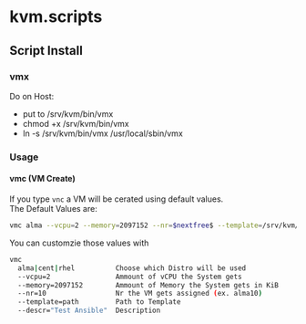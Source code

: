 # kvm.scripts
## Script Install
### vmx
Do on Host:
- put to /srv/kvm/bin/vmx
- chmod +x /srv/kvm/bin/vmx
- ln -s /srv/kvm/bin/vmx /usr/local/sbin/vmx
### Usage
#### vmc (VM Create)
If you type `vnc` a VM will be cerated using default values.  
The Default Values are:
```bash
vmc alma --vcpu=2 --memory=2097152 --nr=$nextfree$ --template=/srv/kvm/templates/alma_template.xml --descr=" "
```
You can customzie those values with 
```bash
vmc
  alma|cent|rhel          Choose which Distro will be used
  --vcpu=2                Ammount of vCPU the System gets
  --memory=2097152        Ammount of Memory the System gets in KiB
  --nr=10                 Nr the VM gets assigned (ex. alma10)
  --template=path         Path to Template
  --descr="Test Ansible"  Description
```

